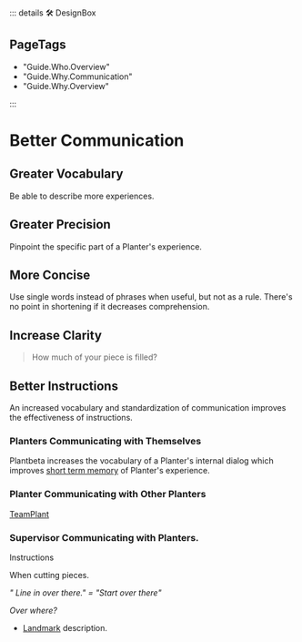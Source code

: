 ::: details 🛠 <dev>DesignBox</dev> 

<h2>PageTags</h2>

- "Guide.Who.Overview"
- "Guide.Why.Communication"
- "Guide.Why.Overview"

:::

# Better Communication

## Greater Vocabulary

Be able to describe more experiences.

## Greater Precision

Pinpoint the specific part of a Planter's experience.

## More Concise

Use single words instead of phrases when useful, but not as a rule. There's no point in shortening if it decreases comprehension.


## Increase Clarity
> How much of your piece is filled?


## Better Instructions

An increased vocabulary and standardization of communication improves the effectiveness of instructions.


### Planters Communicating with Themselves

Plantbeta increases the vocabulary of a Planter's internal dialog which improves [short term memory](/reference/Neuro/Memory/ShortTermMemory) of Planter's experience. 

### Planter Communicating with Other Planters

[TeamPlant](/reference/Via/TeamPlant/Overview)



### Supervisor Communicating with Planters. 

Instructions

When cutting pieces.

*" Line in over there." = "Start over there"*


*Over where?*

- [Landmark]() description.





